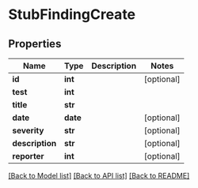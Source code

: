 # StubFindingCreate

## Properties
Name | Type | Description | Notes
------------ | ------------- | ------------- | -------------
**id** | **int** |  | [optional] 
**test** | **int** |  | 
**title** | **str** |  | 
**date** | **date** |  | [optional] 
**severity** | **str** |  | [optional] 
**description** | **str** |  | [optional] 
**reporter** | **int** |  | [optional] 

[[Back to Model list]](../README.md#documentation-for-models) [[Back to API list]](../README.md#documentation-for-api-endpoints) [[Back to README]](../README.md)


